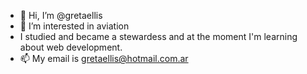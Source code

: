 - 👋 Hi, I’m @gretaellis
- 👀 I’m interested in aviation 
- I studied and became a stewardess and at the moment I'm learning about web development.  
- 📫 My email is gretaellis@hotmail.com.ar 

<!---
gretaellis/gretaellis is a ✨ special ✨ repository because its `README.md` (this file) appears on your GitHub profile.
You can click the Preview link to take a look at your changes.
--->
